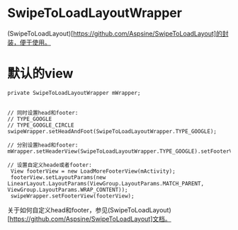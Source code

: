 # SwipeToLoadLayoutWrapper
(SwipeToLoadLayout)[https://github.com/Aspsine/SwipeToLoadLayout]的封装，便于使用。

# 默认的view
 ```
 private SwipeToLoadLayoutWrapper mWrapper;


 // 同时设置head和footer:
 // TYPE_GOOGLE
 // TYPE_GOOGLE_CIRCLE
 swipeWrapper.setHeadAndFoot(SwipeToLoadLayoutWrapper.TYPE_GOOGLE);
 
 // 分别设置head和footer:
 mWrapper.setHeaderView(SwipeToLoadLayoutWrapper.TYPE_GOOGLE).setFooterView(SwipeToLoadLayoutWrapper.TYPE_GOOGLE_CIRCLE);

 // 设置自定义heade或者footer:
  View footerView = new LoadMoreFooterView(mActivity);
  footerView.setLayoutParams(new LinearLayout.LayoutParams(ViewGroup.LayoutParams.MATCH_PARENT, ViewGroup.LayoutParams.WRAP_CONTENT));
  swipeWrapper.setFooterView(footerView);
```

关于如何自定义head和footer，参见(SwipeToLoadLayout)[https://github.com/Aspsine/SwipeToLoadLayout]文档。
